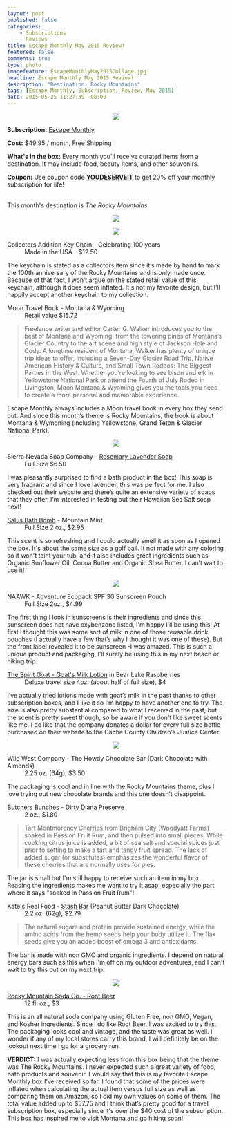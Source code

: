 ```yaml
---
layout: post
published: false
categories: 
    - Subscriptions
    - Reviews
title: Escape Monthly May 2015 Review!
featured: false
comments: true
type: photo
imagefeature: EscapeMonthlyMay2015Collage.jpg
headline: Escape Monthly May 2015 Review!
description: "Destination: Rocky Mountains"
tags: [Escape Monthly, Subscription, Review, May 2015]
date: 2015-05-25 11:27:39 -08:00
---
```


<center><img src='/images/EscapeMonthlyMay2015Box.jpg'></center>
<p><b>Subscription:</b> <a href="http://escapemonthly.com/">Escape Monthly</a></p>
<p><b>Cost:</b> $49.95 / month, Free Shipping</p>
<p><b>What's in the box:</b> Every month you'll receive curated items from a destination. It may include food, beauty items, and other souvenirs.</p>
<p><b>Coupon:</b> Use coupon code <a href="http://escapemonthly.com/"><b>YOUDESERVEIT</b></a> to get 20% off your monthly subscription for life!</p>
<br>

<DT>This month's destination is <i>The Rocky Mountains</i>.</DT>
<p><center><img src='/images/EscapeMonthlyMay2015Items.jpg'></center></p>

<center><img src='/images/EscapeMonthlyMay2015Book.jpg'></center>
<DL>
<DT>Collectors Addition Key Chain - Celebrating 100 years</DT>
<DD>Made in the USA - $12.50</DD>
<p>The keychain is stated as a collectors item since it’s made by hand to mark the 100th anniversary of the Rocky Mountains and is only made once. Because of that fact, I won’t argue on the stated retail value of this keychain, although it does seem inflated. It's not my favorite design, but I’ll happily accept another keychain to my collection.</p>
</DL>
<DL>
<DT>Moon Travel Book - Montana & Wyoming</DT>
<DD>Retail value $15.72</DD>
<blockquote>Freelance writer and editor Carter G. Walker introduces you to the best of Montana and Wyoming, from the towering pines of Montana’s Glacier Country to the art scene and high style of Jackson Hole and Cody. A longtime resident of Montana, Walker has plenty of unique trip ideas to offer, including a Seven-Day Glacier Road Trip, Native American History & Culture, and Small Town Rodeos: The Biggest Parties in the West. Whether you’re looking to see bison and elk in Yellowstone National Park or attend the Fourth of July Rodeo in Livingston, Moon Montana & Wyoming gives you the tools you need to create a more personal and memorable experience.</blockquote>
<p>Escape Monthly always includes a Moon travel book in every box they send out. And since this month’s theme is Rocky Mountains, the book is about Montana & Wymoning (including Yellowstone, Grand Teton & Glacier National Park).</p>
</DL>
<center><img src='/images/EscapeMonthlyMay2015Bath.jpg'></center>
<DL>
<DT>Sierra Nevada Soap Company - <a href="http://www.nevadasoap.com/index.php/our-store/product/14-rosemary-lavender">Rosemary Lavender Soap</a></DT>
<DD>Full Size $6.50</DD>
<p>I was pleasantly surprised to find a bath product in the box! This soap is very fragrant and since I love lavender, this was perfect for me. I also checked out their website and there’s quite an extensive variety of soaps that they offer. I’m interested in testing out their Hawaiian Sea Salt soap next!</p>
</DL>
<DL>
<DT><a href="http://www.shopsalus.com/Bath-Bombs-s/27.htm">Salus Bath Bomb</a> - Mountain Mint</DT>
<DD>Full Size 2 oz., $2.95</DD>
<p>This scent is so refreshing and I could actually smell it as soon as I opened the box. It's about the same size as a golf ball. It not made with any coloring so it won't taint your tub, and it also includes great ingredients such as Organic Sunflower Oil, Cocoa Butter and Organic Shea Butter. I can’t wait to use it!</p>
</DL>
<center><img src='/images/EscapeMonthlyMay2015Skincare.jpg'></center>
<DL>
<DT>NAAWK - Adventure Ecopack SPF 30 Sunscreen Pouch</DT>
<DD>Full Size 2oz., $4.99</DD>
<p>The first thing I look in sunscreens is their ingredients and since this sunscreen does not have oxybenzone listed, I'm happy I'll be using this! At first I thought this was some sort of milk in one of those reusable drink pouches (I actually have a few that’s why I thought it was one of these). But the front label revealed it to be sunscreen -I was amazed. This is such a unique product and packaging, I’ll surely be using this in my next beach or hiking trip.</p>
</DL>
<DL>
<DT><a href="http://www.spiritgoat.com/proddetail.php?prod=aa-2cml">The Spirit Goat - Goat's Milk Lotion</a> in Bear Lake Raspberries</DT>
<DD>Deluxe travel size 4oz. (about half of full size), $4</DD>
<p>I’ve actually tried lotions made with goat’s milk in the past thanks to other subscription boxes, and I like it so I’m happy to have another one to try. The size is also pretty substantial compared to what I received in the past, but the scent is pretty sweet though, so be aware if you don't like sweet scents like me. I do like that the company donates a dollar for every full size bottle purchased on their website to the Cache County Children's Justice Center. </p>
</DL>
<center><img src='/images/EscapeMonthlyMay2015Food.jpg'></center>
<DL>
<DT>Wild West Company - The Howdy Chocolate Bar (Dark Chocolate with Almonds)</DT>
<DD>2.25 oz. (64g), $3.50</DD>
<p>The packaging is cool and in line with the Rocky Mountains theme, plus I love trying out new chocolate brands and this one doesn’t disappoint.
<DL>
<DT>Butchers Bunches - <a href="http://butchersbunches.com/shop/dirty-diana">Dirty Diana Preserve</a></DT>
<DD>2 oz., $1.80</DD>
<blockquote>Tart Montmorency Cherries from Brigham City (Woodyatt Farms) soaked in Passion Fruit Rum, and then pulsed into small pieces. While cooking citrus juice is added, a bit of sea salt and special spices just prior to setting to make a tart and tangy fruit spread. The lack of added sugar (or substitutes) emphasizes the wonderful flavor of these cherries that are normally uses for pies.</blockquote>
<p>The jar is small but I'm still happy to receive such an item in my box. Reading the ingredients makes me want to try it asap, especially the part where it says "soaked in Passion Fruit Rum"!</p>
<DL>
<DT>Kate's Real Food - <a href="http://store.katesrealfood.com/kates-stash-bar/">Stash Bar</a> (Peanut Butter Dark Chocolate)</DT>
<DD>2.2 oz. (62g), $2.79</DD>
<blockquote>The natural sugars and protein provide sustained energy, while the amino acids from the hemp seeds help your body utilize it. The flax seeds give you an added boost of omega 3 and antioxidants.</blockquote>
<p>The bar is made with non GMO and organic ingredients. I depend on natural energy bars such as this when I'm off on my outdoor adventures, and I can't wait to try this out on my next trip.</p>
<center><img src='/images/EscapeMonthlyMay2015Beer.jpg'></center>
<DL>
<DT><a href="http://www.rockymountainsoda.com/flavors/">Rocky Mountain Soda Co. - Root Beer</a></DT>
<DD>12 fl. oz., $3</DD>
<p>This is an all natural soda company using Gluten Free, non GMO, Vegan, and Kosher ingredients. Since I do like Root Beer, I was excited to try this. The packaging looks cool and vintage, and the taste was great as well. I wonder if any of my local stores carry this brand, I will definitely be on the lookout next time I go for a grocery run.</p> 

<p><b>VERDICT:</b> I was actually expecting less from this box being that the theme was The Rocky Mountains. I never expected such a great variety of food, bath products and souvenir. I would say that this is my favorite Escape Monthly box I’ve received so far. I found that some of the prices were inflated when calculating the actual item versus full size as well as comparing them on Amazon, so I did my own values on some of them. The total value added up to $57.75 and I think that’s pretty good for a travel subscription box, especially since it's over the $40 cost of the subscription. This box has inspired me to visit Montana and go hiking soon!</p>
